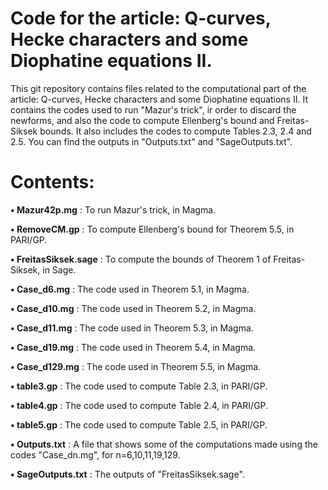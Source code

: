 # Code for the article: Q-curves, Hecke characters and some Diophatine equations II.

This git repository contains files related to the computational part of the article: Q-curves, Hecke characters and some Diophatine equations II. It contains the codes used to run "Mazur's trick", ir order to discard the newforms, and also the code to compute Ellenberg's bound and Freitas-Siksek bounds. It also includes the codes to compute Tables 2.3, 2.4 and 2.5. You can find the outputs in "Outputs.txt" and "SageOutputs.txt".

# Contents:

**• Mazur42p.mg** : To run Mazur's trick, in Magma.

**• RemoveCM.gp** : To compute Ellenberg's bound for Theorem 5.5, in PARI/GP.

**• FreitasSiksek.sage** : To compute the bounds of Theorem 1 of Freitas-Siksek, in Sage.

**• Case_d6.mg** :  The code used in Theorem 5.1, in Magma.

**• Case_d10.mg** :  The code used in Theorem 5.2, in Magma.

**• Case_d11.mg** :  The code used in Theorem 5.3, in Magma.

**• Case_d19.mg** :  The code used in Theorem 5.4, in Magma.

**• Case_d129.mg** :  The code used in Theorem 5.5, in Magma.

**• table3.gp** :  The code used to compute Table 2.3, in PARI/GP.

**• table4.gp** :  The code used to compute Table 2.4, in PARI/GP.

**• table5.gp** :  The code used to compute Table 2.5, in PARI/GP.

**• Outputs.txt** :  A file that shows some of the computations made using the codes "Case_dn.mg", for n=6,10,11,19,129.

**• SageOutputs.txt** :  The outputs of "FreitasSiksek.sage".


